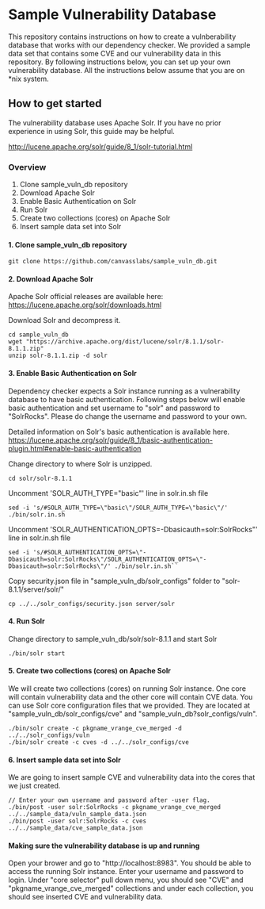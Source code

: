 # Sample Vulnerability Database

This repository contains instructions on how to create a vulnberability database that works with our dependency checker. We provided a sample data set that contains some CVE and our vulnerability data in this repository. By following instructions below, you can set up your own vulnerability database. All the instructions below assume that you are on *nix system.


## How to get started

The vulnerability database uses Apache Solr. If you have no prior experience in using Solr, this guide may be helpful.

http://lucene.apache.org/solr/guide/8_1/solr-tutorial.html


### Overview

1. Clone sample_vuln_db repository
2. Download Apache Solr
3. Enable Basic Authentication on Solr
4. Run Solr
5. Create two collections (cores) on Apache Solr
6. Insert sample data set into Solr


#### 1. Clone sample_vuln_db repository

```
git clone https://github.com/canvasslabs/sample_vuln_db.git
```

#### 2. Download Apache Solr

Apache Solr official releases are available here:
https://lucene.apache.org/solr/downloads.html

Download Solr and decompress it.

```
cd sample_vuln_db
wget "https://archive.apache.org/dist/lucene/solr/8.1.1/solr-8.1.1.zip"
unzip solr-8.1.1.zip -d solr
```

#### 3. Enable Basic Authentication on Solr
Dependency checker expects a Solr instance running as a vulnerability database to have basic authentication. Following steps below will enable basic authentication and set username to "solr" and password to "SolrRocks". Please do change the username and password to your own.

Detailed information on Solr's basic authentication is available here.
https://lucene.apache.org/solr/guide/8_1/basic-authentication-plugin.html#enable-basic-authentication

Change directory to where Solr is unzipped.
```
cd solr/solr-8.1.1
```

Uncomment 'SOLR_AUTH_TYPE="basic"' line in solr.in.sh file
```
sed -i 's/#SOLR_AUTH_TYPE=\"basic\"/SOLR_AUTH_TYPE=\"basic\"/' ./bin/solr.in.sh
```

Uncomment 'SOLR_AUTHENTICATION_OPTS=-Dbasicauth=solr:SolrRocks"' line in solr.in.sh file
```
sed -i 's/#SOLR_AUTHENTICATION_OPTS=\"-Dbasicauth=solr:SolrRocks\"/SOLR_AUTHENTICATION_OPTS=\"-Dbasicauth=solr:SolrRocks\"/' ./bin/solr.in.sh``
```

Copy security.json file in "sample_vuln_db/solr_configs" folder to "solr-8.1.1/server/solr/"

```
cp ../../solr_configs/security.json server/solr
```


#### 4. Run Solr
Change directory to sample_vuln_db/solr/solr-8.1.1 and start Solr
```
./bin/solr start
```


#### 5. Create two collections (cores) on Apache Solr

We will create two collections (cores) on running Solr instance. One core will contain vulnerability data and the other core will contain CVE data. You can use Solr core configuration files that we provided. They are located at "sample_vuln_db/solr_configs/cve" and "sample_vuln_db?solr_configs/vuln".

```
./bin/solr create -c pkgname_vrange_cve_merged -d ../../solr_configs/vuln
./bin/solr create -c cves -d ../../solr_configs/cve
```

#### 6. Insert sample data set into Solr

We are going to insert sample CVE and vulnerability data into the cores that we just created.

```
// Enter your own username and password after -user flag.
./bin/post -user solr:SolrRocks -c pkgname_vrange_cve_merged ../../sample_data/vuln_sample_data.json
./bin/post -user solr:SolrRocks -c cves ../../sample_data/cve_sample_data.json
```


#### Making sure the vulnerability database is up and running

Open your brower and go to "http://localhost:8983". You should be able to access the running Solr instance. Enter your username and password to login. Under "core selector" pull down menu, you should see "CVE" and "pkgname_vrange_cve_merged" collections and under each collection, you should see inserted CVE and vulnerability data.

